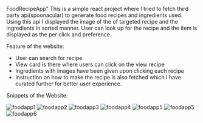 FoodRecipeApp"
This is a simple react project where I tried to fetch third party api(spoonacular) to generate food recipes and ingredients used. Using this api I displayed the image of the of targeted recipe
and the ingredients in sorted manner. User can look up for the recipe and the item is displayed as the per click and preference.

Feature of the website:
- User can search for recipe
- View card is there where users can click on the view recipe
- Ingredients with images have been given upon clicking each recipe
- Instruction on how to make the recipe is also fetched which I have curated further for better user experience.

Snippets of the Website: 

![foodapp1](https://github.com/user-attachments/assets/d24ec3db-9f8b-4d33-bb93-c1a2b5cd4ab6)
![foodapp2](https://github.com/user-attachments/assets/1d8001a9-acfa-4af9-a175-a14276b1e490)
![foodapp3](https://github.com/user-attachments/assets/b3d0912c-8665-499e-a695-88ac5b9b3fcb)
![foodapp4](https://github.com/user-attachments/assets/68111a96-27ce-4def-a7b4-e6859bacf436)
![foodapp5](https://github.com/user-attachments/assets/1f82e072-7ce1-4009-8f79-0938d9d03f0b)
![foodapp5](https://github.com/user-attachments/assets/b14bc574-4c25-4216-ab25-52154e540538)
![foodapp6](https://github.com/user-attachments/assets/b978057b-f58d-4a7b-aeac-055f16aed5dd)
